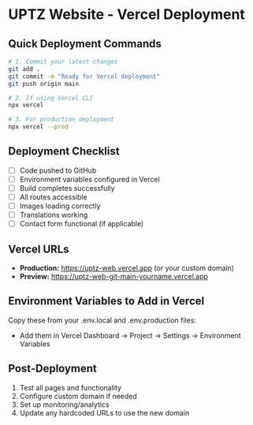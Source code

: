 # UPTZ Website - Vercel Deployment

## Quick Deployment Commands

```bash
# 1. Commit your latest changes
git add .
git commit -m "Ready for Vercel deployment"
git push origin main

# 2. If using Vercel CLI
npx vercel

# 3. For production deployment
npx vercel --prod
```

## Deployment Checklist

- [ ] Code pushed to GitHub
- [ ] Environment variables configured in Vercel
- [ ] Build completes successfully
- [ ] All routes accessible
- [ ] Images loading correctly
- [ ] Translations working
- [ ] Contact form functional (if applicable)

## Vercel URLs

- **Production:** https://uptz-web.vercel.app (or your custom domain)
- **Preview:** https://uptz-web-git-main-yourname.vercel.app

## Environment Variables to Add in Vercel

Copy these from your .env.local and .env.production files:
- Add them in Vercel Dashboard → Project → Settings → Environment Variables

## Post-Deployment

1. Test all pages and functionality
2. Configure custom domain if needed
3. Set up monitoring/analytics
4. Update any hardcoded URLs to use the new domain
